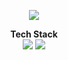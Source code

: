 <p align='center'>
    <img src="https://capsule-render.vercel.app/api?type=waving&color=auto&height=300&section=header&text=성지훈&fontSize=90&animation=fadeIn&fontAlignY=38&descAlignY=51&descAlign=62"/>
</p>
<div align="center">
  <b>Tech Stack</b><br>
  <img src="https://img.shields.io/badge/javascript-%23323330.svg?style=for-the-badge&logo=javascript&logoColor=%23F7DF1E"/>
  <img src="https://img.shields.io/badge/react-%2320232a.svg?style=for-the-badge&logo=react&logoColor=%2361DAFB"/>
</div>
